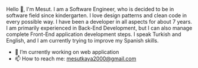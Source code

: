 Hello 👋, I'm Mesut. I am a Software Engineer, who is decided to be in software field since kindergarten. I love design patterns and clean code in
every possible way. I have been a developer in all aspects for about 7 years. I am primarily experienced in Back-End Development, but I can also
manage complete Front-End application development steps. I speak Turkish and English, and I am currently trying to improve my Spanish skills.

- 🔭 I’m currently working on web application
- 📫 How to reach me: mesutkaya2000@gmail.com
<!--
- 🌱 I’m currently learning ...
- 👯 I’m looking to collaborate on ...
- 🤔 I’m looking for help with ...

- 😄 Pronouns: ...
- ⚡ Fun fact: ...
-->
